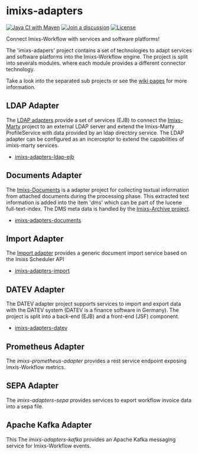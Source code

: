 # imixs-adapters
[![Java CI with Maven](https://github.com/imixs/imixs-adapters/actions/workflows/maven.yml/badge.svg)](https://github.com/imixs/imixs-adapters/actions/workflows/maven.yml)
[![Join a discussion](https://img.shields.io/badge/discuss-on%20github-4CB697)](https://github.com/imixs/imixs-workflow/discussions)
[![License](https://img.shields.io/badge/license-GPL-blue.svg)](https://github.com/imixs/imixs-adapters/blob/master/LICENSE)

Connect Imixs-Workflow with services and software platforms!

The 'imixs-adapers' project contains a set of technologies to adapt services and software platforms into the Imixs-Workflow engine. The project is split into severals modules. where each module provides a different connector technology. 

Take a look into the separated sub projects or see the [wiki pages](https://github.com/imixs/imixs-adapters/wiki) for more information.


## LDAP Adapter

The [LDAP adapters](imixs-adapters-ldap-ejb) provide a set of services (EJB) to connect the [Imixs-Marty](https://github.com/imixs/imixs-marty) project to an external LDAP server and extend the Imixs-Marty ProfileService with data provided by an ldap directory service. The LDAP adapter can be configured as an incerceptor to extend the capabilities of imixs-marty services. 

* [imixs-adapters-ldap-ejb](imixs-adapters-ldap-ejb)


## Documents Adapter

The [Imixs-Documents](imixs-adapters-documents) is a adapter project for collecting textual information from attached documents during the processing phase.
This extracted text information is added into the item '_dms_' which can be part of the lucene full-text-index. The DMS meta data is handled by the [Imixs-Archive project](https://github.com/imixs/imixs-archive).
 
* [imixs-adapters-documents](imixs-adapters-documents)

## Import Adapter

The [Import adapter](imixs-adapters-import) provides a generic document import service based on the Imixs Scheduler API

* [imixs-adapters-import](imixs-adapters-import)


## DATEV Adapter

The DATEV adapter project supports services to import and export data with the DATEV system (DATEV is a finance software in Germany).  The project is split into a back-end (EJB) and a front-end (JSF) component. 

* [imixs-adapters-datev](imixs-adapters-datev)


## Prometheus Adapter

The _imixs-prometheus-adapter_ provides a rest service endpoint exposing Imxis-Workflow metrics. 


## SEPA Adapter

The _imixs-adapters-sepa_ provides services to export workflow invoice data into a sepa file.



## Apache Kafka Adapter

This The _imixs-adapters-kafka_  provides an Apache Kafka messaging service for Imixs-Workflow events.